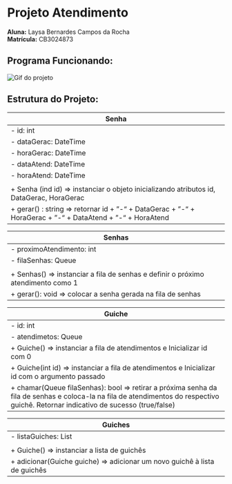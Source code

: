 # Projeto Atendimento

**Aluna:** Laysa Bernardes Campos da Rocha  
**Matrícula:** CB3024873 

## Programa Funcionando:

![Gif do projeto](./Atendimento.gif)

## Estrutura do Projeto: 

|Senha| 
|-|
|- id: int|
|- dataGerac: DateTime|
|- horaGerac: DateTime|
|- dataAtend: DateTime|
|- horaAtend: DateTime|
||
|+ Senha (ind id) => instanciar o objeto inicializando atributos id, DataGerac, HoraGerac|
|+ gerar() : string => retornar id + ”-“ + DataGerac + ”-“ + HoraGerac + ”-“ + DataAtend + ”-“ + HoraAtend |

|Senhas| 
|-|
|- proximoAtendimento: int|
|- filaSenhas: Queue<Senha>|
||
|+ Senhas() => instanciar a fila de senhas e definir o próximo atendimento como 1|
|+  gerar(): void => colocar a senha gerada na fila de senhas|

|Guiche|
|-|
|- id: int|
|- atendimetos: Queue<Senha>|
|+ Guiche() => instanciar a fila de atendimentos e Inicializar id com 0|
|+ Guiche(int id) => instanciar a fila de atendimentos e Inicializar id com o argumento passado|
|+ chamar(Queue<Senha> filaSenhas): bool => retirar a próxima senha da fila de senhas e coloca-la na fila de atendimentos do respectivo guichê. Retornar indicativo de sucesso (true/false)|

|Guiches|
|-|
|- listaGuiches: List<Guiche>|
||
|+ Guiche() => instanciar a lista de guichês|
|+ adicionar(Guiche guiche) => adicionar um novo guichê à lista de guichês|